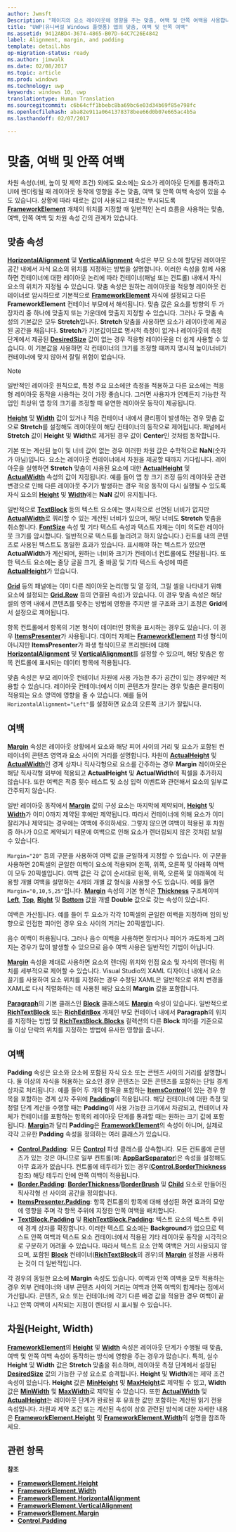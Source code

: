 ```yaml
---
author: Jwmsft
Description: "페이지의 요소 레이아웃에 영향을 주는 맞춤, 여백 및 안쪽 여백을 사용합니다."
title: "UWP(유니버설 Windows 플랫폼) 앱의 맞춤, 여백 및 안쪽 여백"
ms.assetid: 9412ABD4-3674-4865-B07D-64C7C26E4842
label: Alignment, margin, and padding
template: detail.hbs
op-migration-status: ready
ms.author: jimwalk
ms.date: 02/08/2017
ms.topic: article
ms.prod: windows
ms.technology: uwp
keywords: windows 10, uwp
translationtype: Human Translation
ms.sourcegitcommit: c6b64cff1bbebc8ba69bc6e03d34b69f85e798fc
ms.openlocfilehash: aba82e911a0641378378bee66d0b07e665ac4b5a
ms.lasthandoff: 02/07/2017

---
```

# <a name="alignment-margin-and-padding"></a>맞춤, 여백 및 안쪽 여백

차원 속성(너비, 높이 및 제약 조건) 외에도 요소에는 요소가 레이아웃 단계를 통과하고 UI에 렌더링될 때 레이아웃 동작에 영향을 주는 맞춤, 여백 및 안쪽 여백 속성이 있을 수도 있습니다. 상황에 따라 때로는 값이 사용되고 때로는 무시되도록 [**FrameworkElement**](https://msdn.microsoft.com/library/windows/apps/br208706) 개체의 위치를 지정할 때 일반적인 논리 흐름을 사용하는 맞춤, 여백, 안쪽 여백 및 차원 속성 간의 관계가 있습니다.

## <a name="alignment-properties"></a>맞춤 속성

[**HorizontalAlignment**](https://msdn.microsoft.com/library/windows/apps/br208720) 및 [**VerticalAlignment**](https://msdn.microsoft.com/library/windows/apps/br208749) 속성은 부모 요소에 할당된 레이아웃 공간 내에서 자식 요소의 위치를 지정하는 방법을 설명합니다. 이러한 속성을 함께 사용하면 컨테이너에 대한 레이아웃 논리에 따라 컨테이너(패널 또는 컨트롤) 내에서 자식 요소의 위치가 지정될 수 있습니다. 맞춤 속성은 원하는 레이아웃을 적응형 레이아웃 컨테이너로 암시하므로 기본적으로 [**FrameworkElement**](https://msdn.microsoft.com/library/windows/apps/br208706) 자식에 설정되고 다른 **FrameworkElement** 컨테이너 부모에서 해석됩니다. 맞춤 값은 요소를 방향의 두 가장자리 중 하나에 맞출지 또는 가운데에 맞출지 지정할 수 있습니다. 그러나 두 맞춤 속성의 기본값은 모두 **Stretch**입니다. **Stretch** 맞춤을 사용하면 요소가 레이아웃에 제공된 공간을 채웁니다. **Stretch**가 기본값이므로 명시적 측정이 없거나 레이아웃의 측정 단계에서 제공된 [**DesiredSize**](https://msdn.microsoft.com/library/windows/apps/br208921) 값이 없는 경우 적응형 레이아웃을 더 쉽게 사용할 수 있습니다. 이 기본값을 사용하면 각 컨테이너의 크기를 조정할 때까지 명시적 높이/너비가 컨테이너에 맞지 않아서 잘릴 위험이 없습니다.

> [!NOTE]
> 일반적인 레이아웃 원칙으로, 특정 주요 요소에만 측정을 적용하고 다른 요소에는 적응형 레이아웃 동작을 사용하는 것이 가장 좋습니다. 그러면 사용자가 언제든지 가능한 작업인 최상위 앱 창의 크기를 조정할 때 유연한 레이아웃 동작이 제공됩니다.

 
[**Height**](https://msdn.microsoft.com/library/windows/apps/br208718) 및 [**Width**](https://msdn.microsoft.com/library/windows/apps/br208751) 값이 있거나 적응 컨테이너 내에서 클리핑이 발생하는 경우 맞춤 값으로 **Stretch**를 설정해도 레이아웃이 해당 컨테이너의 동작으로 제어됩니다. 패널에서 **Stretch** 값이 **Height** 및 **Width**로 제거된 경우 값이 **Center**인 것처럼 동작합니다.

기본 또는 계산된 높이 및 너비 값이 없는 경우 이러한 차원 값은 수학적으로 **NaN**(숫자가 아님)입니다. 요소는 레이아웃 컨테이너에서 차원을 제공할 때까지 기다립니다. 레이아웃을 실행하면 **Stretch** 맞춤이 사용된 요소에 대한 [**ActualHeight**](https://msdn.microsoft.com/library/windows/apps/br208707) 및 [**ActualWidth**](https://msdn.microsoft.com/library/windows/apps/br208709) 속성의 값이 지정됩니다. 예를 들어 앱 창 크기 조정 등의 레이아웃 관련 변경으로 인해 다른 레이아웃 주기가 발생하는 경우 적응 동작이 다시 실행될 수 있도록 자식 요소의 [**Height**](https://msdn.microsoft.com/library/windows/apps/br208718) 및 [**Width**](https://msdn.microsoft.com/library/windows/apps/br208751)에는 **NaN** 값이 유지됩니다.

일반적으로 [**TextBlock**](https://msdn.microsoft.com/library/windows/apps/br209652) 등의 텍스트 요소에는 명시적으로 선언된 너비가 없지만 [**ActualWidth**](https://msdn.microsoft.com/library/windows/apps/br208709)로 쿼리할 수 있는 계산된 너비가 있으며, 해당 너비도 **Stretch** 맞춤을 취소합니다. [**FontSize**](https://msdn.microsoft.com/library/windows/apps/br209657) 속성 및 기타 텍스트 속성과 텍스트 자체는 이미 의도한 레이아웃 크기를 암시합니다. 일반적으로 텍스트를 늘리려고 하지 않습니다.) 컨트롤 내의 콘텐츠로 사용된 텍스트도 동일한 효과가 있습니다. 표시해야 하는 텍스트가 있으면 **ActualWidth**가 계산되며, 원하는 너비와 크기가 컨테이너 컨트롤에도 전달됩니다. 또한 텍스트 요소에는 줄당 글꼴 크기, 줄 바꿈 및 기타 텍스트 속성에 따른 [**ActualHeight**](https://msdn.microsoft.com/library/windows/apps/br208707)가 있습니다.

[**Grid**](https://msdn.microsoft.com/library/windows/apps/br242704) 등의 패널에는 이미 다른 레이아웃 논리(행 및 열 정의, 그릴 셀을 나타내기 위해 요소에 설정되는 [**Grid.Row**](https://msdn.microsoft.com/library/windows/apps/hh759795) 등의 연결된 속성)가 있습니다. 이 경우 맞춤 속성은 해당 셀의 영역 내에서 콘텐츠를 맞추는 방법에 영향을 주지만 셀 구조와 크기 조정은 **Grid**에서 설정으로 제어됩니다.

항목 컨트롤에서 항목의 기본 형식이 데이터인 항목을 표시하는 경우도 있습니다. 이 경우 [**ItemsPresenter**](https://msdn.microsoft.com/library/windows/apps/br242843)가 사용됩니다. 데이터 자체는 [**FrameworkElement**](https://msdn.microsoft.com/library/windows/apps/br208706) 파생 형식이 아니지만 **ItemsPresenter**가 파생 형식이므로 프리젠터에 대해 [**HorizontalAlignment**](https://msdn.microsoft.com/library/windows/apps/br208720) 및 [**VerticalAlignment**](https://msdn.microsoft.com/library/windows/apps/br208749)를 설정할 수 있으며, 해당 맞춤은 항목 컨트롤에 표시되는 데이터 항목에 적용됩니다.

맞춤 속성은 부모 레이아웃 컨테이너 차원에 사용 가능한 추가 공간이 있는 경우에만 적용할 수 있습니다. 레이아웃 컨테이너에서 이미 콘텐츠가 잘리는 경우 맞춤은 클리핑이 적용되는 요소 영역에 영향을 줄 수 있습니다. 예를 들어 `HorizontalAlignment="Left"`를 설정하면 요소의 오른쪽 크기가 잘립니다.

## <a name="margin"></a>여백

[**Margin**](https://msdn.microsoft.com/library/windows/apps/br208724) 속성은 레이아웃 상황에서 요소와 해당 피어 사이의 거리 및 요소가 포함된 컨테이너의 콘텐츠 영역과 요소 사이의 거리를 설명합니다. 차원이 [**ActualHeight**](https://msdn.microsoft.com/library/windows/apps/br208707) 및 [**ActualWidth**](https://msdn.microsoft.com/library/windows/apps/br208709)인 경계 상자나 직사각형으로 요소를 간주하는 경우 **Margin** 레이아웃은 해당 직사각형 외부에 적용되고 **ActualHeight** 및 **ActualWidth**에 픽셀을 추가하지 않습니다. 또한 여백은 적중 횟수 테스트 및 소싱 입력 이벤트와 관련해서 요소의 일부로 간주되지 않습니다.

일반 레이아웃 동작에서 [**Margin**](https://msdn.microsoft.com/library/windows/apps/br208724) 값의 구성 요소는 마지막에 제약되며, [**Height**](https://msdn.microsoft.com/library/windows/apps/br208718) 및 [**Width**](https://msdn.microsoft.com/library/windows/apps/br208751)가 이미 0까지 제약된 후에만 제약됩니다. 따라서 컨테이너에 의해 요소가 이미 잘리거나 제약되는 경우에는 여백에 주의하세요. 그렇지 않으면 여백이 적용된 후 차원 중 하나가 0으로 제약되기 때문에 여백으로 인해 요소가 렌더링되지 않은 것처럼 보일 수 있습니다.

`Margin="20"` 등의 구문을 사용하여 여백 값을 균일하게 지정할 수 있습니다. 이 구문을 사용하면 20픽셀의 균일한 여백이 요소에 적용되며 왼쪽, 위쪽, 오른쪽 및 아래쪽 여백이 모두 20픽셀입니다. 여백 값은 각 값이 순서대로 왼쪽, 위쪽, 오른쪽 및 아래쪽에 적용할 개별 여백을 설명하는 4개의 개별 값 형식을 사용할 수도 있습니다. 예를 들면 `Margin="0,10,5,25"`입니다. [**Margin**](https://msdn.microsoft.com/library/windows/apps/br208724) 속성의 기본 형식은 [**Thickness**](https://msdn.microsoft.com/library/windows/apps/br208864) 구조체이며 [**Left**](https://msdn.microsoft.com/library/windows/apps/hh673893), [**Top**](https://msdn.microsoft.com/library/windows/apps/hh673840), [**Right**](https://msdn.microsoft.com/library/windows/apps/hh673881) 및 [**Bottom**](https://msdn.microsoft.com/library/windows/apps/hh673775) 값을 개별 **Double** 값으로 갖는 속성이 있습니다.

여백은 가산됩니다. 예를 들어 두 요소가 각각 10픽셀의 균일한 여백을 지정하며 임의 방향으로 인접한 피어인 경우 요소 사이의 거리는 20픽셀입니다.

음수 여백이 허용됩니다. 그러나 음수 여백을 사용하면 잘리거나 피어가 과도하게 그려지는 경우가 많이 발생할 수 있으므로 음수 여백 사용은 일반적인 기법이 아닙니다.

[**Margin**](https://msdn.microsoft.com/library/windows/apps/br208724) 속성을 제대로 사용하면 요소의 렌더링 위치와 인접 요소 및 자식의 렌더링 위치를 세부적으로 제어할 수 있습니다. Visual Studio의 XAML 디자이너 내에서 요소 끌기를 사용하여 요소 위치를 지정하는 경우 수정된 XAML은 일반적으로 위치 변경을 XAML로 다시 직렬화하는 데 사용된 해당 요소의 **Margin** 값을 포함합니다.

[**Paragraph**](https://msdn.microsoft.com/library/windows/apps/br244379)의 기본 클래스인 [**Block**](https://msdn.microsoft.com/library/windows/apps/br244503) 클래스에도 [**Margin**](https://msdn.microsoft.com/library/windows/apps/jj191725) 속성이 있습니다. 일반적으로 [**RichTextBlock**](https://msdn.microsoft.com/library/windows/apps/br227565) 또는 [**RichEditBox**](https://msdn.microsoft.com/library/windows/apps/br227548) 개체인 부모 컨테이너 내에서 **Paragraph**의 위치를 지정하는 방법 및 [**RichTextBlock.Blocks**](https://msdn.microsoft.com/library/windows/apps/br244347) 컬렉션의 다른 **Block** 피어를 기준으로 둘 이상 단락의 위치를 지정하는 방법에 유사한 영향을 줍니다.

## <a name="padding"></a>여백

**Padding** 속성은 요소와 요소에 포함된 자식 요소 또는 콘텐츠 사이의 거리를 설명합니다. 둘 이상의 자식을 허용하는 요소인 경우 콘텐츠는 모든 콘텐츠를 포함하는 단일 경계 상자로 처리됩니다. 예를 들어 두 개의 항목을 포함하는 [**ItemsControl**](https://msdn.microsoft.com/library/windows/apps/br242803)이 있는 경우 항목을 포함하는 경계 상자 주위에 [**Padding**](https://msdn.microsoft.com/library/windows/apps/br209459)이 적용됩니다. 해당 컨테이너에 대한 측정 및 정렬 단계 계산을 수행할 때는 **Padding**이 사용 가능한 크기에서 차감되고, 컨테이너 자체가 컨테이너를 포함하는 항목의 레이아웃 단계를 통과할 때는 원하는 크기 값에 포함됩니다. [**Margin**](https://msdn.microsoft.com/library/windows/apps/br208724)과 달리 **Padding**은 [**FrameworkElement**](https://msdn.microsoft.com/library/windows/apps/br208706)의 속성이 아니며, 실제로 각각 고유한 **Padding** 속성을 정의하는 여러 클래스가 있습니다.

-   [**Control.Padding**](https://msdn.microsoft.com/library/windows/apps/br209459): 모든 [**Control**](https://msdn.microsoft.com/library/windows/apps/br209390) 파생 클래스를 상속합니다. 모든 컨트롤에 콘텐츠가 있는 것은 아니므로 일부 컨트롤(예: [**AppBarSeparator**](https://msdn.microsoft.com/library/windows/apps/dn279268))은 속성을 설정해도 아무 효과가 없습니다. 컨트롤에 테두리가 있는 경우([**Control.BorderThickness**](https://msdn.microsoft.com/library/windows/apps/br209399) 참조) 해당 테두리 안에 안쪽 여백이 적용됩니다.
-   [**Border.Padding**](https://msdn.microsoft.com/library/windows/apps/br209263): [**BorderThickness**](https://msdn.microsoft.com/library/windows/apps/br209256)/[**BorderBrush**](https://msdn.microsoft.com/library/windows/apps/br209254) 및 [**Child**](https://msdn.microsoft.com/library/windows/apps/br209258) 요소로 만들어진 직사각형 선 사이의 공간을 정의합니다.
-   [**ItemsPresenter.Padding**](https://msdn.microsoft.com/library/windows/apps/hh968021): 항목 컨트롤의 항목에 대해 생성된 화면 효과의 모양에 영향을 주며 각 항목 주위에 지정한 안쪽 여백을 배치합니다.
-   [**TextBlock.Padding**](https://msdn.microsoft.com/library/windows/apps/br209673) 및 [**RichTextBlock.Padding**](https://msdn.microsoft.com/library/windows/apps/br227596): 텍스트 요소의 텍스트 주위에 경계 상자를 확장합니다. 이러한 텍스트 요소에는 **Background**가 없으므로 텍스트 안쪽 여백과 텍스트 요소 컨테이너에서 적용된 기타 레이아웃 동작을 시각적으로 구분하기 어려울 수 있습니다. 따라서 텍스트 요소 안쪽 여백은 거의 사용되지 않으며, 포함된 [**Block**](https://msdn.microsoft.com/library/windows/apps/jj191725) 컨테이너([**RichTextBlock**](https://msdn.microsoft.com/library/windows/apps/br244379)의 경우)의 [**Margin**](https://msdn.microsoft.com/library/windows/apps/br227565) 설정을 사용하는 것이 더 일반적입니다.

각 경우의 동일한 요소에 **Margin** 속성도 있습니다. 여백과 안쪽 여백을 모두 적용하는 경우 외부 컨테이너와 내부 콘텐츠 사이의 거리는 여백과 안쪽 여백의 합계라는 점에서 가산됩니다. 콘텐츠, 요소 또는 컨테이너에 각기 다른 배경 값을 적용한 경우 여백이 끝나고 안쪽 여백이 시작되는 지점이 렌더링 시 표시될 수 있습니다.

## <a name="dimensions-height-width"></a>차원(Height, Width)

[**FrameworkElement**](https://msdn.microsoft.com/library/windows/apps/br208718)의 [**Height**](https://msdn.microsoft.com/library/windows/apps/br208751) 및 [**Width**](https://msdn.microsoft.com/library/windows/apps/br208706) 속성은 레이아웃 단계가 수행될 때 맞춤, 여백 및 안쪽 여백 속성이 동작하는 방식에 영향을 주는 경우가 많습니다. 특히, 실수 **Height** 및 **Width** 값은 **Stretch** 맞춤을 취소하며, 레이아웃 측정 단계에서 설정된 [**DesiredSize**](https://msdn.microsoft.com/library/windows/apps/br208921) 값의 가능한 구성 요소로 승격됩니다. **Height** 및 **Width**에는 제약 조건 속성이 있습니다. **Height** 값은 [**MinHeight**](https://msdn.microsoft.com/library/windows/apps/br208731) 및 [**MaxHeight**](https://msdn.microsoft.com/library/windows/apps/br208726)로 제약될 수 있고, **Width** 값은 [**MinWidth**](https://msdn.microsoft.com/library/windows/apps/br208733) 및 [**MaxWidth**](https://msdn.microsoft.com/library/windows/apps/br208728)로 제약될 수 있습니다. 또한 [**ActualWidth**](https://msdn.microsoft.com/library/windows/apps/br208709) 및 [**ActualHeight**](https://msdn.microsoft.com/library/windows/apps/br208707)는 레이아웃 단계가 완료된 후 유효한 값만 포함하는 계산된 읽기 전용 속성입니다. 차원과 제약 조건 또는 계산된 속성이 상호 관련된 방식에 대한 자세한 내용은 [**FrameworkElement.Height**](https://msdn.microsoft.com/library/windows/apps/br208718) 및 [**FrameworkElement.Width**](https://msdn.microsoft.com/library/windows/apps/br208751)의 설명을 참조하세요.

## <a name="related-topics"></a>관련 항목

**참조**

* [**FrameworkElement.Height**](https://msdn.microsoft.com/library/windows/apps/br208718)
* [**FrameworkElement.Width**](https://msdn.microsoft.com/library/windows/apps/br208751)
* [**FrameworkElement.HorizontalAlignment**](https://msdn.microsoft.com/library/windows/apps/br208720)
* [**FrameworkElement.VerticalAlignment**](https://msdn.microsoft.com/library/windows/apps/br208749)
* [**FrameworkElement.Margin**](https://msdn.microsoft.com/library/windows/apps/br208724)
* [**Control.Padding**](https://msdn.microsoft.com/library/windows/apps/br209459)

